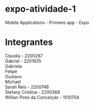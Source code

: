 # expo-atividade-1
Mobile Applications - Primeiro app - Expo

# Integrantes
Claudia - 2200267\
Gabriel - 2201635\
Gabriela\
Felipe\
Gustavo\
Michael\
Sarah Reis - 2200748\
Stefany Cristina - 2200368\
Willian Pires da Conceição - 1510704
